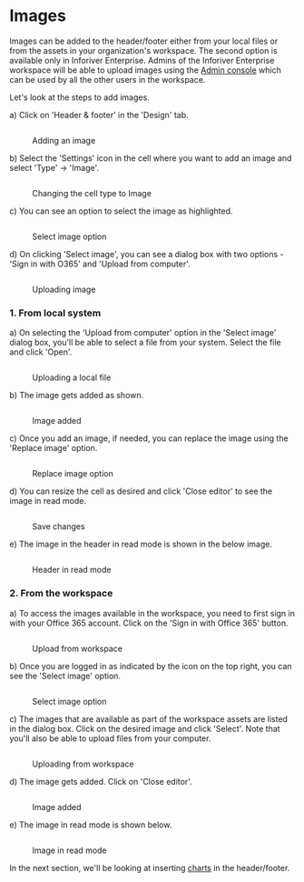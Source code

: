 # Images

Images can be added to the header/footer either from your local files or from the assets in your organization's workspace. The second option is available only in Inforiver Enterprise. Admins of the Inforiver Enterprise workspace will be able to upload images using the [Admin console](../../../admin-console/) which can be used by all the other users in the workspace.

Let's look at the steps to add images.

a) Click on 'Header & footer' in the 'Design' tab.

<figure><img src="../../../.gitbook/assets/8.4.1 Images.png" alt=""><figcaption><p>Adding an image</p></figcaption></figure>

b) Select the 'Settings' icon in the cell where you want to add an image and select 'Type' -> 'Image'.

<figure><img src="../../../.gitbook/assets/8.4.2 Images.png" alt=""><figcaption><p>Changing the cell type to Image </p></figcaption></figure>

c) You can see an option to select the image as highlighted.

<figure><img src="../../../.gitbook/assets/8.4.3 Images.png" alt=""><figcaption><p>Select image option</p></figcaption></figure>

d) On clicking 'Select image', you can see a dialog box with two options - 'Sign in with O365' and 'Upload from computer'.

<figure><img src="../../../.gitbook/assets/8.4.4 Images.png" alt=""><figcaption><p>Uploading image</p></figcaption></figure>

### 1. From local system

a) On selecting the 'Upload from computer' option in the 'Select image' dialog box, you'll be able to select a file from your system. Select the file and click 'Open'.

<figure><img src="../../../.gitbook/assets/8.4.5 Images.png" alt=""><figcaption><p>Uploading a local file</p></figcaption></figure>

b) The image gets added as shown.

<figure><img src="../../../.gitbook/assets/8.4.6 Images.png" alt=""><figcaption><p>Image added</p></figcaption></figure>

c) Once you add an image, if needed, you can replace the image using the 'Replace image' option.

<figure><img src="../../../.gitbook/assets/8.4.7 Images.png" alt=""><figcaption><p>Replace image option</p></figcaption></figure>

d) You can resize the cell as desired and click 'Close editor' to see the image in read mode.

<figure><img src="../../../.gitbook/assets/8.4.8 Images.png" alt=""><figcaption><p>Save changes</p></figcaption></figure>

e) The image in the header in read mode is shown in the below image.

<figure><img src="../../../.gitbook/assets/8.4.9 Images.png" alt=""><figcaption><p>Header in read mode</p></figcaption></figure>

### 2. From the workspace

a) To access the images available in the workspace, you need to first sign in with your Office 365 account. Click on the 'Sign in with Office 365' button.

<figure><img src="../../../.gitbook/assets/8.4.10 Images.png" alt=""><figcaption><p>Upload from workspace</p></figcaption></figure>

b) Once you are logged in as indicated by the icon on the top right, you can see the 'Select image' option.

<figure><img src="../../../.gitbook/assets/8.4.11 Images.png" alt=""><figcaption><p>Select image option</p></figcaption></figure>

c) The images that are available as part of the workspace assets are listed in the dialog box. Click on the desired image and click 'Select'. Note that you'll also be able to upload files from your computer.

<figure><img src="../../../.gitbook/assets/8.4.13 Images.png" alt=""><figcaption><p>Uploading from workspace</p></figcaption></figure>

d) The image gets added. Click on 'Close editor'.&#x20;

<figure><img src="../../../.gitbook/assets/8.4.14 Images.png" alt=""><figcaption><p>Image added</p></figcaption></figure>

e) The image in read mode is shown below.

<figure><img src="../../../.gitbook/assets/8.4.15 Images.png" alt=""><figcaption><p>Image in read mode</p></figcaption></figure>

In the next section, we'll be looking at inserting [charts](charts.md) in the header/footer.
